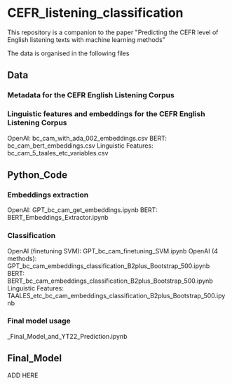 # CEFR_listening_classification
This repository is a companion to the paper "Predicting the CEFR level of English listening texts with machine learning methods"

The data is organised in the following files

## Data
### Metadata for the CEFR English Listening Corpus

### Linguistic features and embeddings for the CEFR English Listening Corpus
OpenAI: bc_cam_with_ada_002_embeddings.csv
BERT: bc_cam_bert_embeddings.csv
Linguistic Features: bc_cam_5_taales_etc_variables.csv

## Python_Code
### Embeddings extraction
OpenAI: GPT_bc_cam_get_embeddings.ipynb
BERT: BERT_Embeddings_Extractor.ipynb

### Classification
OpenAI (finetuning SVM): GPT_bc_cam_finetuning_SVM.ipynb
OpenAI (4 methods): GPT_bc_cam_embeddings_classification_B2plus_Bootstrap_500.ipynb
BERT: BERT_bc_cam_embeddings_classification_B2plus_Bootstrap_500.ipynb
Linguistic Features: TAALES_etc_bc_cam_embeddings_classification_B2plus_Bootstrap_500.ipynb

### Final model usage
_Final_Model_and_YT22_Prediction.ipynb

## Final_Model
ADD HERE
